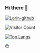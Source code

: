 ### Hi there 👋

[![Lorin-github](https://github-readme-stats.vercel.app/api?username=slowfever-Ding)](https://github.com/anuraghazra/github-readme-stats)

![Visitor Count](https://profile-counter.glitch.me/slowfever-Ding/count.svg)

[![Top Langs](https://github-readme-stats.vercel.app/api/top-langs/?username=slowfever-Ding&layout=compact)](https://github.com/anuraghazra/github-readme-stats)

:blush:


<!--
**slowfever-Ding/slowfever-Ding** is a ✨ _special_ ✨ repository because its `README.md` (this file) appears on your GitHub profile.

Here are some ideas to get you started:

- 🔭 I’m currently working on ...
- 🌱 I’m currently learning ...
- 👯 I’m looking to collaborate on ...
- 🤔 I’m looking for help with ...
- 💬 Ask me about ...
- 📫 How to reach me: ...
- 😄 Pronouns: ...
- ⚡ Fun fact: ...
-->
